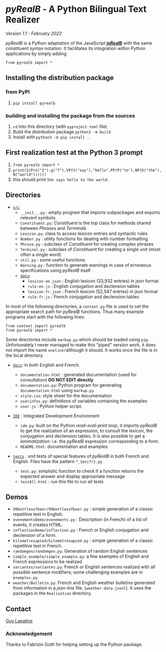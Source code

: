 # *pyRealB* - A Python Bilingual Text Realizer

*Version 1.1 - February 2022*

*pyRealB* is a Python adaptation of the JavaScript [**jsRealB**](http://rali.iro.umontreal.ca/jsRealB) with the same constituent syntax notation. It facilitates its integration within Python applications by simply adding

	from pyrealb import *


## Installing the distribution package 
### from PyPI

1. `pip install pyrealb`

### building and installing the package from the sources

1. `cd` into this directory (with `pyproject.toml` file) 
2. Build the distribution package `python3 -m build`
3. Install with `python3 -m pip install .`

## First realization test at the Python 3 prompt

1. `from pyrealb import *` 
2. `print(S(Pro("I").g("f"),VP(V("say"),"hello",PP(P("to"),NP(D("the"),N("world"))))))`
3. this should print `She says hello to the world.`

## Directories

* [`src`](src/)
    * `__init__.py` : empty program that imports subpackages and exports relevant symbols. 
    * `Constituent.py`: *Constituent* is the top class for methods shared between *Phrase*s and *Terminal*s 
    * `Lexicon.py`: class to access lexicon entries and syntactic rules
    * `Number.py` : utility functions for dealing with number formatting
    * `Phrase.py` : subclass of *Constituent* for creating complex phrases
    * `Terminal.py` : subclass of *Constituent* for creating a single unit (most often a single word)
    * `util.py`  : some useful functions
    * `Warning.py` : function to generate warnings in case of erroneous specifications using *pyRealB* itself
    * [`data`](data/):
        * `lexicon-en.json` : English lexicon (33,932 entries) in json format
        * `rule-en.js` : English conjugation and declension tables
        * `lexicon-fr.json` : French lexicon (52,547 entries) in json format
        * `rule-fr.js` : French conjugation and declension tables 

In most of the following directories, a `context.py` file is used to set the appropriate search path for  *pyRealB* functions. Thus many example programs start with the following lines:

    from context import pyrealb
    from pyrealb import *

Some directories include `markup.py` which should be loaded using `pip`. Unfortunately I never managed to make this "piped" version work, it does not import the name `oneliner`although it should. It works once the file is in the local directory.

* [`docs`](docs/): in both English and French. 
    * `documentation.html` : generated documentation (used for consultation) **DO NOT EDIT directly**
    * `documentation.py`: Python program for generating `documentation.html` using `markup.py`
    * `style.css`: style sheet for the documentation
    * `userinfos.py`: definitions of variables containing the examples
    * `user.js`  : Python helper script.
    
* [`IDE`](IDE/) : Integrated Development Environment 
	* `ide.py`: built on the Python *read-eval-print loop*, it imports *pyRealB* to get the realization of an expression, to consult the lexicon, the conjugation and declension tables. It is also possible to get a *lemmatization*: i.e. the *pyRealB* expression corresponding to a form.
	* `README.html`: documentation and examples

* [`tests`](tests/) : unit tests of special features of *pyRealB* in both French and English. Files have the pattern `*_{en|fr}.py`
	* `test.py`: simplistic function to check if a function returns the expected answer and display appropriate message
	* `testAll.html` : run this file to run all tests

## Demos

* `99bottlesofbeer/99bottlesofbeer.py` : simple generation of a classic repetitive text in English.
* `evenementsDemo/evenements.py` : Description (in French) of a list of events, it creates HTML.
* `inflectionDemo/inflection.py` : French or English conjugation and declension of a form.
* `kilometresapied/kilometresapied.py` : simple generation of a classic repetitive text in French.
* `randomgen/randomgen.py`: Generation of random English sentences
* `simple_example/simple_example.py`: a few examples of English and French expressions to be realized
* `variantes/variantes.py`: French or English sentences realized with all possible sentence modifiers; some challenging examples are in `examples.py`.
* `weather/Bulletin.py`: French and English weather bulletins generated from information in a *json-line* file. (`weather-data.jsonl`). It uses the packages in the `Realization` directory.

## Contact
[Guy Lapalme](http://rali.iro.umontreal.ca/lapalme)

### Acknowledgement
Thanks to Fabrizio Gotti for helping setting up the Python package.
